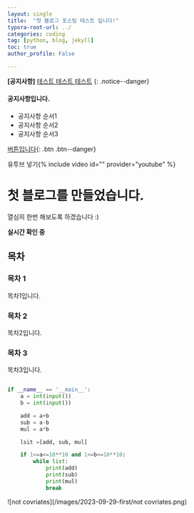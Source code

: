 ```yaml
---
layout: single
title:  "첫 블로그 포스팅 테스트 입니다!"
typora-root-url: ../
categories: coding
tag: [python, blog, jekyll]
toc: true
author_profile: False

---
```


**[공지사항]** [테스트 테스트 테스트](https://mmistakes.github.io/minimal-mistakes/docs/configuration/)
{: .notice--danger}

<div class="notice--warning">

<h4>공지사항입니다.</h4>

<ul>
    <li>공지사항 순서1</li>
    <li>공지사항 순서2</li>
    <li>공지사항 순서3</li>
</ul>
</div>

[버튼입니다](google.com/){: .btn .btn--danger}

유투브 넣기{% include video id="" provider="youtube" %}

# 첫 블로그를 만들었습니다.



열심히 한번 해보도록 하겠습니다 :)

**실시간 확인 중**



## 목차

### 목차 1

목차1입니다. 

### 목차 2

목차2입니다.

### 목차 3

목차3입니다. 





```python

if __name__ == '__main__':
    a = int(input())
    b = int(input())

    add = a+b
    sub = a-b
    mul = a*b

    lsit =[add, sub, mul]

    if 1<=a<=10**10 and 1<=b<=10**10:
        while list:
            print(add)
            print(sub)
            print(mul)
            break
```


![not covriates](/images/2023-09-29-first/not covriates.png)



